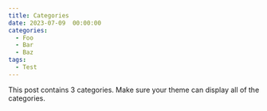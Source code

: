```yaml
---
title: Categories
date: 2023-07-09  00:00:00
categories:
  - Foo
  - Bar
  - Baz
tags:
  - Test
---
```


This post contains 3 categories. Make sure your theme can display all of the categories.
